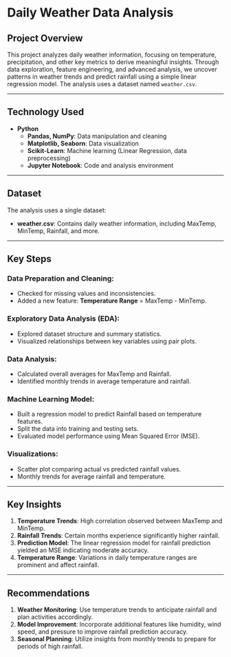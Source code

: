 # Daily Weather Data Analysis

## Project Overview
This project analyzes daily weather information, focusing on temperature, precipitation, and other key metrics to derive meaningful insights. Through data exploration, feature engineering, and advanced analysis, we uncover patterns in weather trends and predict rainfall using a simple linear regression model. The analysis uses a dataset named `weather.csv`.

---

## Technology Used
- **Python**
  - **Pandas, NumPy**: Data manipulation and cleaning
  - **Matplotlib, Seaborn**: Data visualization
  - **Scikit-Learn**: Machine learning (Linear Regression, data preprocessing)
  - **Jupyter Notebook**: Code and analysis environment

---

## Dataset
The analysis uses a single dataset:

- **weather.csv**: Contains daily weather information, including MaxTemp, MinTemp, Rainfall, and more.

---

## Key Steps
### Data Preparation and Cleaning:
- Checked for missing values and inconsistencies.
- Added a new feature: **Temperature Range** = MaxTemp - MinTemp.

### Exploratory Data Analysis (EDA):
- Explored dataset structure and summary statistics.
- Visualized relationships between key variables using pair plots.

### Data Analysis:
- Calculated overall averages for MaxTemp and Rainfall.
- Identified monthly trends in average temperature and rainfall.

### Machine Learning Model:
- Built a regression model to predict Rainfall based on temperature features.
- Split the data into training and testing sets.
- Evaluated model performance using Mean Squared Error (MSE).

### Visualizations:
- Scatter plot comparing actual vs predicted rainfall values.
- Monthly trends for average rainfall and temperature.

---

## Key Insights
1. **Temperature Trends**: High correlation observed between MaxTemp and MinTemp.
2. **Rainfall Trends**: Certain months experience significantly higher rainfall.
3. **Prediction Model**: The linear regression model for rainfall prediction yielded an MSE indicating moderate accuracy.
4. **Temperature Range**: Variations in daily temperature ranges are prominent and affect rainfall.

---

## Recommendations
1. **Weather Monitoring**: Use temperature trends to anticipate rainfall and plan activities accordingly.
2. **Model Improvement**: Incorporate additional features like humidity, wind speed, and pressure to improve rainfall prediction accuracy.
3. **Seasonal Planning**: Utilize insights from monthly trends to prepare for periods of high rainfall.
